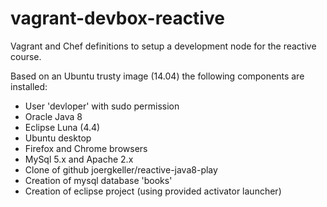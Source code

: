 vagrant-devbox-reactive
=======================

Vagrant and Chef definitions to setup a development node for the reactive course.

Based on an Ubuntu trusty image (14.04) the following components are installed:

- User 'devloper' with sudo permission
- Oracle Java 8
- Eclipse Luna (4.4)
- Ubuntu desktop
- Firefox and Chrome browsers
- MySql 5.x and Apache 2.x
- Clone of github joergkeller/reactive-java8-play
- Creation of mysql database 'books'
- Creation of eclipse project (using provided activator launcher)
